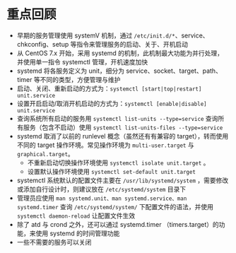 # 重点回顾

- 早期的服务管理使用 systemV 机制，通过  `/etc/init.d/*`、service、chkconfig、setup 等指令来管理服务的启动、关于、开机启动
- 从 CentOS 7.x 开始，采用 systemd 的机制，此机制最大功能为并行处理，并使用单一指令 systemctl 管理，开机速度加快
- systemd 将各服务定义为 unit，细分为 service、socket、target、path、timer 等不同的类型，方便管理与维护
- 启动、关闭、重新启动的方式为：`systemctl [start|top|restart] unit.service`
- 设置开启启动/取消开机启动的方式为：`systemctl [enable|disable] unit.service`
- 查询系统所有启动的服务用 `systemctl list-units --type=service` 查询所有服务（包含不启动）使用 `systemctl list-units-files --type=service`
- systemd 取消了以前的 runlevel 概念（虽然还有有兼容的 target），转而使用不同的 target 操作环境。常见操作环境为 `multi-user.target` 与 `graphical.target`。 
  - 不重新启动切换操作环境使用 `systemctl isolate unit.target` 。
  - 设置默认操作环境使用 `systemctl set-default unit.target`
- systemctl 系统默认的配置文件主要在 `/usr/lib/systemd/system` ，需要修改或添加自行设计时，则建议放在 `/etc/systemd/system` 目录下
- 管理员应使用 `man systemd.unit、man systemd.service、man systemd.timer` 查询 `/etc/systemd/system/` 下配置文件的语法，并使用 `systemctl daemon-reload` 让配置文件生效
- 除了 atd 与 crond 之外，还可以通过 systemd.timer （timers.target）的功能，来使用 systemd 的时间管理功能
- 一些不需要的服务可以关闭

